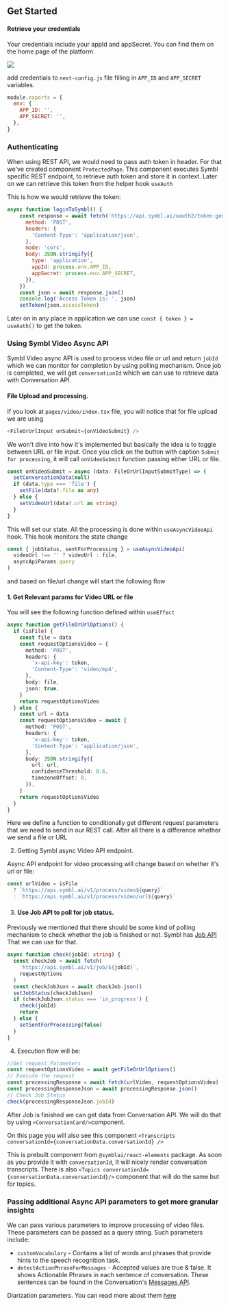 ## Get Started

#### Retrieve your credentials

Your credentials include your appId and appSecret. You can find them on the home page of the platform.

![](https://docs.symbl.ai/images/credentials-faf6f434.png)

add credentials to `next-config.js` file filling in `APP_ID` and `APP_SECRET` variables.

```javascript
module.exports = {
  env: {
    APP_ID: '',
    APP_SECRET: '',
  },
}
```

### Authenticating

When using REST API, we would need to pass auth token in header. For that we've created component `ProtectedPage`. This component executes Symbl specific REST endpoint, to retrieve auth token and store it in context. Later on we can retrieve this token from the helper hook `useAuth`

This is how we would retrieve the token:

```javascript
async function loginToSymbl() {
    const response = await fetch('https://api.symbl.ai/oauth2/token:generate', {
      method: 'POST',
      headers: {
        'Content-Type': 'application/json',
      },
      mode: 'cors',
      body: JSON.stringify({
        type: 'application',
        appId: process.env.APP_ID,
        appSecret: process.env.APP_SECRET,
      }),
    })
    const json = await response.json()
    console.log('Access Token is: ', json)
    setToken(json.accessToken)
```

Later on in any place in application we can use `const { token } = useAuth()` to get the token.

### Using Symbl Video Async API

Symbl Video async API is used to process video file or url and return `jobId` which we can monitor for completion by using polling mechanism. Once job is completed, we will get `conversationId` which we can use to retrieve data with Conversation API.

#### File Upload and processing.

If you look at `pages/video/index.tsx` file, you will notice that for file upload we are using

```typescript
<FileOrUrlInput onSubmit={onVideoSubmit} />
```

We won't dive into how it's implemented but basically the idea is to toggle between URL or file input. Once you click on the button with caption `Submit for processing`, it will call `onVideoSubmit` function passing either URL or file.

```typescript
const onVideoSubmit = async (data: FileOrUrlInputSubmitType) => {
  setConversationData(null)
  if (data.type === 'file') {
    setFile(data?.file as any)
  } else {
    setVideoUrl(data?.url as string)
  }
}
```

This will set our state.
All the processing is done within `useAsyncVideoApi` hook. This hook monitors the state change

```typescript
const { jobStatus, sentForProcessing } = useAsyncVideoApi(
  videoUrl !== '' ? videoUrl : file,
  asyncApiParams.query
)
```

and based on file/url change will start the following flow

#### 1. Get Relevant params for Video URL or file

You will see the following function defined within `useEffect`

```typescript
async function getFileOrUrlOptions() {
  if (isFile) {
    const file = data
    const requestOptionsVideo = {
      method: 'POST',
      headers: {
        'x-api-key': token,
        'Content-Type': 'video/mp4',
      },
      body: file,
      json: true,
    }
    return requestOptionsVideo
  } else {
    const url = data
    const requestOptionsVideo = await {
      method: 'POST',
      headers: {
        'x-api-key': token,
        'Content-Type': 'application/json',
      },
      body: JSON.stringify({
        url: url,
        confidenceThreshold: 0.6,
        timezoneOffset: 0,
      }),
    }
    return requestOptionsVideo
  }
}
```

Here we define a function to conditionally get different request parameters that we need to send in our REST call. After all there is a difference whether we send a file or URL

2. Getting Symbl async Video API endpoint.

Async API endpoint for video processing will change based on whether it's url or file:

```javascript
const urlVideo = isFile
  ? `https://api.symbl.ai/v1/process/video${query}`
  : `https://api.symbl.ai/v1/process/video/url${query}`
```

3. #### Use Job API to poll for job status.

Previously we mentioned that there should be some kind of polling mechanism to check whether the job is finished or not. Symbl has [Job API](https://docs.symbl.ai/#job-api) That we can use for that.

```typescript
async function check(jobId: string) {
  const checkJob = await fetch(
    `https://api.symbl.ai/v1/job/${jobId}`,
    requestOptions
  )
  const checkJobJson = await checkJob.json()
  setJobStatus(checkJobJson)
  if (checkJobJson.status === 'in_progress') {
    check(jobId)
    return
  } else {
    setSentForProcessing(false)
  }
}
```

4. Execution flow will be:

```typescript
//Get request Parameters
const requestOptionsVideo = await getFileOrUrlOptions()
// Execute the request
const processingResponse = await fetch(urlVideo, requestOptionsVideo)
const processingResponseJson = await processingResponse.json()
// Check Job Status
check(processingResponseJson.jobId)
```

After Job is finished we can get data from Conversation API. We will do that by using `<ConversationCard/>`component.

On this page you will also see this component `<Transcripts conversationId={conversationData.conversationId} />`

This is prebuilt component from `@symblai/react-elements` package. As soon as you provide it with `conversationId`, It will nicely render conversation transcripts. There is also `<Topics conversationId={conversationData.conversationId}/>` component that will do the same but for topics.

### Passing additional Async API parameters to get more granular insights

We can pass various parameters to improve processing of video files. These parameters can be passed as a query string.
Such parameters include:

- `customVocabulary` - Contains a list of words and phrases that provide hints to the speech recognition task.
- `detectActionPhraseForMessages` - Accepted values are true & false. It shows Actionable Phrases in each sentence of conversation. These sentences can be found in the Conversation's [Messages API](https://docs.symbl.ai/#get-messages-transcript).

Diarization parameters. You can read more about them [here](https://docs.symbl.ai/#audio-api)
